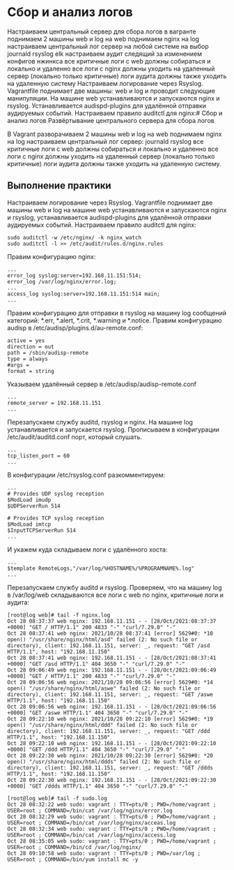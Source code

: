 # Сбор и анализ логов

Настраиваем центральный сервер для сбора логов
в вагранте поднимаем 2 машины web и log на web поднимаем nginx на log настраиваем центральный лог сервер на любой системе на выбор
journald
rsyslog
elk настраиваем аудит следящий за изменением конфигов нжинкса
все критичные логи с web должны собираться и локально и удаленно все логи с nginx должны уходить на удаленный сервер (локально только критичные) логи аудита должны также уходить на удаленную систему
Настраиваем логирование через Rsyslog. Vagrantfile поднимает две машины: web и log и проводит следующие манипуляции.
На машине web устанавливаются и запускаются nginx и rsyslog. Устанавливается audispd-plugins для удалённой отправки аудируемых событий. Настраиваем правило auditctl для nginx:# Сбор и анализ логов
Развёртывание центрального сервера для сбора логов

В Vagrant разворачиваем 2 машины web и log на web поднимаем nginx на log настраиваем центральный лог сервер:
journald
rsyslog
все критичные логи с web должны собираться и локально и удаленно все логи с nginx должны уходить на удаленный сервер (локально только критичные) логи аудита должны также уходить на удаленную систему.
## Выполнение практики
Настраиваем логирование через Rsyslog. 
Vagrantfile поднимает две машины web и log на машине web устанавливаются и запускаются nginx и rsyslog, устанавливается audispd-plugins для удалённой отправки аудируемых событий. Настраиваем правило auditctl для nginx:
````
sudo auditctl -w /etc/nginx/ -k nginx_watch
sudo auditctl -l >> /etc/audit/rules.d/nginx.rules
````
Правим конфигурацию nginx:
````
...
error_log syslog:server=192.168.11.151:514;
error_log /var/log/nginx/error.log;
...
access_log syslog:server=192.168.11.151:514 main;
...
````
Правим конфигурацию для отправки в rsyslog на машину log сообщений категорий: *.err, *.alert, *.crit, *.warning и *.notice. Правим конфигурацию audisp в /etc/audisp/plugins.d/au-remote.conf:
````
active = yes
direction = out
path = /sbin/audisp-remote
type = always
#args =
format = string
````
Указываем удалённый сервер в /etc/audisp/audisp-remote.conf
````
...
remote_server = 192.168.11.151
...
````
Перезапускаем службу auditd, rsyslog и nginx. На машине log устанавливается и запускается rsyslog. Прописываем в конфигурации /etc/audit/auditd.conf порт, который слушать.
````
...
tcp_listen_port = 60
...
````
В конфигурации /etc/rsyslog.conf разкомментируем:
````
...
# Provides UDP syslog reception
$ModLoad imudp
$UDPServerRun 514

# Provides TCP syslog reception
$ModLoad imtcp
$InputTCPServerRun 514
...
````
И укажем куда складываем логи с удалённого хоста:
````
...
$template RemoteLogs,"/var/log/%HOSTNAME%/%PROGRAMNAME%.log"
...
````
Перезапускаем службу auditd и rsyslog.
Проверяем, что на машину log в /var/log/web складываются все логи с web по nginx, критичные логи и аудита:
````
[root@log web]# tail -f nginx.log
Oct 28 08:37:37 web nginx: 192.168.11.151 - - [28/Oct/2021:08:37:37 +0000] "GET / HTTP/1.1" 200 4833 "-" "curl/7.29.0" "-"
Oct 28 08:37:41 web nginx: 2021/10/28 08:37:41 [error] 5629#0: *10 open() "/usr/share/nginx/html/asd" failed (2: No such file or directory), client: 192.168.11.151, server: _, request: "GET /asd HTTP/1.1", host: "192.168.11.150"
Oct 28 08:37:41 web nginx: 192.168.11.151 - - [28/Oct/2021:08:37:41 +0000] "GET /asd HTTP/1.1" 404 3650 "-" "curl/7.29.0" "-"
Oct 28 09:06:49 web nginx: 192.168.11.151 - - [28/Oct/2021:09:06:49 +0000] "GET / HTTP/1.1" 200 4833 "-" "curl/7.29.0" "-"
Oct 28 09:06:56 web nginx: 2021/10/28 09:06:56 [error] 5629#0: *14 open() "/usr/share/nginx/html/aswe" failed (2: No such file or directory), client: 192.168.11.151, server: _, request: "GET /aswe HTTP/1.1", host: "192.168.11.150"
Oct 28 09:06:56 web nginx: 192.168.11.151 - - [28/Oct/2021:09:06:56 +0000] "GET /aswe HTTP/1.1" 404 3650 "-" "curl/7.29.0" "-"
Oct 28 09:22:10 web nginx: 2021/10/28 09:22:10 [error] 5629#0: *19 open() "/usr/share/nginx/html/ddd" failed (2: No such file or directory), client: 192.168.11.151, server: _, request: "GET /ddd HTTP/1.1", host: "192.168.11.150"
Oct 28 09:22:10 web nginx: 192.168.11.151 - - [28/Oct/2021:09:22:10 +0000] "GET /ddd HTTP/1.1" 404 3650 "-" "curl/7.29.0" "-"
Oct 28 09:22:30 web nginx: 2021/10/28 09:22:30 [error] 5629#0: *20 open() "/usr/share/nginx/html/ddds" failed (2: No such file or directory), client: 192.168.11.151, server: _, request: "GET /ddds HTTP/1.1", host: "192.168.11.150"
Oct 28 09:22:30 web nginx: 192.168.11.151 - - [28/Oct/2021:09:22:30 +0000] "GET /ddds HTTP/1.1" 404 3650 "-" "curl/7.29.0" "-"
````

````
[root@log web]# tail -f sudo.log
Oct 28 08:32:22 web sudo: vagrant : TTY=pts/0 ; PWD=/home/vagrant ; USER=root ; COMMAND=/bin/cat /var/log/nginx/error.log
Oct 28 08:32:29 web sudo: vagrant : TTY=pts/0 ; PWD=/home/vagrant ; USER=root ; COMMAND=/bin/cat /var/log/nginx/acceas.log
Oct 28 08:32:34 web sudo: vagrant : TTY=pts/0 ; PWD=/home/vagrant ; USER=root ; COMMAND=/bin/cat /var/log/nginx/access.log
Oct 28 08:35:05 web sudo: vagrant : TTY=pts/0 ; PWD=/home/vagrant ; USER=root ; COMMAND=/bin/cd /var/log/nginx/
Oct 28 09:10:58 web sudo: vagrant : TTY=pts/0 ; PWD=/var/log ; USER=root ; COMMAND=/bin/yum install mc -y
````
